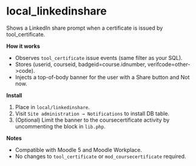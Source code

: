 # local_linkedinshare

Shows a LinkedIn share prompt when a certificate is issued by tool_certificate.

**How it works**
- Observes `tool_certificate` issue events (same filter as your SQL).
- Stores (userid, courseid, badgeid=course.idnumber, verifcode=other->code).
- Injects a top-of-body banner for the user with a Share button and Not now.

**Install**
1. Place in `local/linkedinshare`.
2. Visit `Site administration → Notifications` to install DB table.
3. (Optional) Limit the banner to the coursecertificate activity by uncommenting the block in `lib.php`.

**Notes**
- Compatible with Moodle 5 and Moodle Workplace.
- No changes to `tool_certificate` or `mod_coursecertificate` required.

